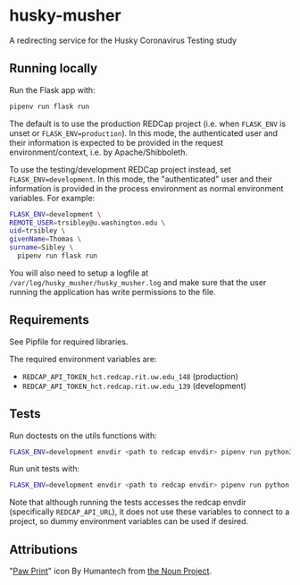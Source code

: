 # husky-musher
A redirecting service for the Husky Coronavirus Testing study

## Running locally
Run the Flask app with:
```sh
pipenv run flask run
```

The default is to use the production REDCap project (i.e. when `FLASK_ENV` is
unset or `FLASK_ENV=production`).  In this mode, the authenticated user and
their information is expected to be provided in the request
environment/context, i.e. by Apache/Shibboleth.

To use the testing/development REDCap project instead, set
`FLASK_ENV=development`.  In this mode, the "authenticated" user and their
information is provided in the process environment as normal environment
variables.  For example:

```sh
FLASK_ENV=development \
REMOTE_USER=trsibley@u.washington.edu \
uid=trsibley \
givenName=Thomas \
surname=Sibley \
  pipenv run flask run
```

You will also need to setup a logfile at `/var/log/husky_musher/husky_musher.log` and make sure
that the user running the application has write permissions to the file.

## Requirements
See Pipfile for required libraries.

The required environment variables are:
* `REDCAP_API_TOKEN_hct.redcap.rit.uw.edu_148` (production)
* `REDCAP_API_TOKEN_hct.redcap.rit.uw.edu_139` (development)


## Tests
Run doctests on the utils functions with:
```sh
FLASK_ENV=development envdir <path to redcap envdir> pipenv run python3 -m doctest lib/husky_musher/utils/*
```

Run unit tests with:
```sh
FLASK_ENV=development envdir <path to redcap envdir> pipenv run python -m unittest lib/husky_musher/tests/*
```

Note that although running the tests accesses the redcap envdir (specifically `REDCAP_API_URL`), it does not use these variables to connect to a project,
so dummy environment variables can be used if desired.


## Attributions
"[Paw Print](https://thenounproject.com/search/?q=dog+paw&i=3354750)" icon By Humantech from [the Noun Project](http://thenounproject.com/).
